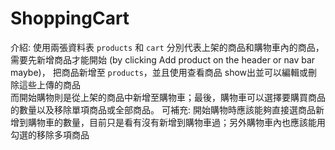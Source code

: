 # ShoppingCart  
介紹: 使用兩張資料表 `products` 和 `cart` 分別代表上架的商品和購物車內的商品，需要先新增商品才能開始 (by clicking Add product on the header or nav bar maybe)， 把商品新增至 `products`，並且使用查看商品 show出並可以編輯或刪除這些上傳的商品  
而開始購物則是從上架的商品中新增至購物車；最後，購物車可以選擇要購買商品的數量以及移除單項商品或全部商品。
可補充: 開始購物時應該能夠直接選商品新增到購物車的數量，目前只是看有沒有新增到購物車過；另外購物車內也應該能用勾選的移除多項商品
